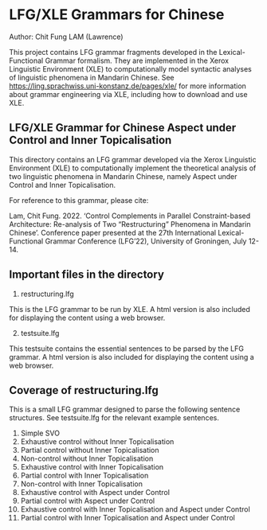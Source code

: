 # LFG/XLE Grammars for Chinese

Author: Chit Fung LAM (Lawrence)

This project contains LFG grammar fragments developed in the Lexical-Functional Grammar formalism. They are implemented in the Xerox Linguistic Environment (XLE) to computationally model syntactic analyses of linguistic phenomena in Mandarin Chinese. See https://ling.sprachwiss.uni-konstanz.de/pages/xle/ for more information about grammar engineering via XLE, including how to download and use XLE.

LFG/XLE Grammar for Chinese Aspect under Control and Inner Topicalisation
-------------------------------------------------------------------------
This directory contains an LFG grammar developed via the Xerox Linguistic Environment (XLE) to computationally implement the theoretical analysis of two linguistic phenomena in Mandarin Chinese, namely Aspect under Control and Inner Topicalisation.

For reference to this grammar, please cite:

Lam, Chit Fung. 2022. ‘Control Complements in Parallel Constraint-based Architecture: Re-analysis of Two “Restructuring” Phenomena in Mandarin Chinese’. Conference paper presented at the 27th International Lexical-Functional Grammar Conference (LFG’22), University of Groningen, July 12-14.

  Important files in the directory
  --------------------------------
  1. restructuring.lfg
  
  This is the LFG grammar to be run by XLE.
  A html version is also included for displaying the content using a web browser.

  2. testsuite.lfg
  
  This testsuite contains the essential sentences to be parsed by the LFG grammar.
  A html version is also included for displaying the content using a web browser.

  Coverage of restructuring.lfg
  -----------------
  This is a small LFG grammar designed to parse the following sentence structures. See testsuite.lfg for the relevant example sentences.

  1. Simple SVO
  2. Exhaustive control without Inner Topicalisation
  3. Partial control without Inner Topicalisation
  4. Non-control without Inner Topicalisation
  5. Exhaustive control with Inner Topicalisation
  6. Partial control with Inner Topicalisation
  7. Non-control with Inner Topicalisation
  8. Exhaustive control with Aspect under Control
  9. Partial control with Aspect under Control
  10. Exhaustive control with Inner Topicalisation and Aspect under Control
  11. Partial control with Inner Topicalisation and Aspect under Control
